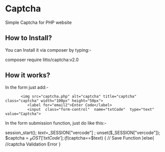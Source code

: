 # Captcha 
Simple Captcha for PHP website

## How to Install?
You can Install it via composer by typing:-

composer require litto/captcha:v2.0

## How it works?

In the form just add:-
    
           <img src="captcha.php" alt="captcha" title="captcha" class="captcha" width="100px" height="50px">
              <label for="email2">Enter Code</label>
              <input  class="form-control"  name="txtCode"  type="text"  value="Captcha">
    
In the form submission function, just do like this:-

session_start();
$text=$_SESSION["vercode"] ;
unset($_SESSION["vercode"]);
 $captcha        =  $_POST['txtCode'];
  if($captcha==$text)
{
// Save Function
}else{
//captcha Validation Error
}
